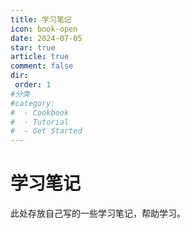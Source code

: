 ```yaml
---
title: 学习笔记
icon: book-open
date: 2024-07-05
star: true
article: true
comment: false
dir:
 order: 1
#分类
#category:
#  - Cookbook
#  - Tutorial
#  - Get Started
---
```


# 学习笔记

此处存放自己写的一些学习笔记，帮助学习。